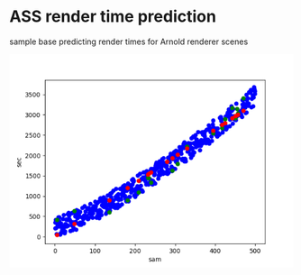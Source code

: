 # ASS render time prediction
sample base predicting render times for Arnold renderer scenes

![test prediciton](/srtp/res.png?raw=1)
